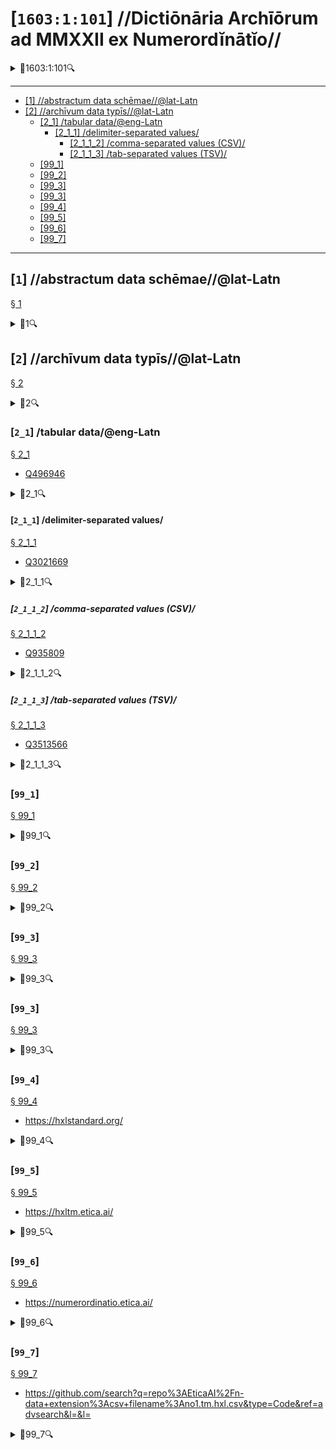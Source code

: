 # [`1603:1:101`] //Dictiōnāria Archīōrum ad MMXXII ex Numerordĭnātĭo//


<details><summary>🔎1603:1:101🔍</summary>
  <dl>
    <dt>#item+conceptum+numerordinatio</dt>
    <dd>1603:1:1:1:101</dd>
    <dt>#item+conceptum+codicem</dt>
    <dd>1_101</dd>
    <dt>#status+conceptum+definitionem</dt>
    <dd>50</dd>
    <dt>#status+conceptum+codicem</dt>
    <dd>50</dd>
    <dt>#item+rem+i_qcc+is_zxxx+ix_n1603</dt>
    <dd>1603:1:101</dd>
    <dt>#item+rem+i_mul+is_zyyy</dt>
    <dd>//Dictiōnāria Archīōrum ad MMXXII ex Numerordĭnātĭo//</dd>
    <dt>#item+rem+i_lat+is_latn</dt>
    <dd>//Dictiōnāria Archīōrum ad MMXXII ex Numerordĭnātĭo//</dd>
  </dl>
</details>

----

- <a href='#1'>[1] //abstractum data schēmae//@lat-Latn</a>
- <a href='#2'>[2] //archīvum data typīs//@lat-Latn</a>
  - <a href='#2_1'>[2_1] /tabular data/@eng-Latn</a>
    - <a href='#2_1_1'>[2_1_1] /delimiter-separated values/</a>
      - <a href='#2_1_1_2'>[2_1_1_2] /comma-separated values (CSV)/</a>
      - <a href='#2_1_1_3'>[2_1_1_3] /tab-separated values (TSV)/</a>
  - <a href='#99_1'>[99_1] </a>
  - <a href='#99_2'>[99_2] </a>
  - <a href='#99_3'>[99_3] </a>
  - <a href='#99_3'>[99_3] </a>
  - <a href='#99_4'>[99_4] </a>
  - <a href='#99_5'>[99_5] </a>
  - <a href='#99_6'>[99_6] </a>
  - <a href='#99_7'>[99_7] </a>

----

## [`1`] //abstractum data schēmae//@lat-Latn

<a id='1' href='#1'>§ 1</a>


<ul>	</ul>


<details><summary>🔎1🔍</summary>
  <dl>
    <dt>#item+conceptum+numerordinatio</dt>
    <dd>1603:1:101:1</dd>
    <dt>#item+conceptum+codicem</dt>
    <dd>1</dd>
    <dt>#item+rem+i_mul+is_zyyy</dt>
    <dd>//abstractum data schēmae//@lat-Latn</dd>
  </dl>
</details>



## [`2`] //archīvum data typīs//@lat-Latn

<a id='2' href='#2'>§ 2</a>


<ul>	</ul>


<details><summary>🔎2🔍</summary>
  <dl>
    <dt>#item+conceptum+numerordinatio</dt>
    <dd>1603:1:101:2</dd>
    <dt>#item+conceptum+codicem</dt>
    <dd>2</dd>
    <dt>#item+rem+i_mul+is_zyyy</dt>
    <dd>//archīvum data typīs//@lat-Latn</dd>
  </dl>
</details>



### [`2_1`] /tabular data/@eng-Latn

<a id='2_1' href='#2_1'>§ 2_1</a>


<ul>	<li><a href='https://www.wikidata.org/wiki/Q496946'>Q496946</a></li>	</ul>


<details><summary>🔎2_1🔍</summary>
  <dl>
    <dt>#item+conceptum+numerordinatio</dt>
    <dd>1603:1:101:2:1</dd>
    <dt>#item+conceptum+codicem</dt>
    <dd>2_1</dd>
    <dt>#item+rem+i_mul+is_zyyy</dt>
    <dd>/tabular data/@eng-Latn</dd>
    <dt>#item+rem+i_qcc+is_zxxx+ix_wikiq</dt>
    <dd>Q496946</dd>
  </dl>
</details>



#### [`2_1_1`] /delimiter-separated values/

<a id='2_1_1' href='#2_1_1'>§ 2_1_1</a>


<ul>	<li><a href='https://www.wikidata.org/wiki/Q3021669'>Q3021669</a></li>	</ul>


<details><summary>🔎2_1_1🔍</summary>
  <dl>
    <dt>#item+conceptum+numerordinatio</dt>
    <dd>1603:1:101:2:1:1</dd>
    <dt>#item+conceptum+codicem</dt>
    <dd>2_1_1</dd>
    <dt>#item+rem+i_mul+is_zyyy</dt>
    <dd>/delimiter-separated values/</dd>
    <dt>#item+rem+i_qcc+is_zxxx+ix_wikiq</dt>
    <dd>Q3021669</dd>
  </dl>
</details>



##### [`2_1_1_2`] /comma-separated values (CSV)/

<a id='2_1_1_2' href='#2_1_1_2'>§ 2_1_1_2</a>


<ul>	<li><a href='https://www.wikidata.org/wiki/Q935809'>Q935809</a></li>	</ul>


<details><summary>🔎2_1_1_2🔍</summary>
  <dl>
    <dt>#item+conceptum+numerordinatio</dt>
    <dd>1603:1:101:2:1:1:2</dd>
    <dt>#item+conceptum+codicem</dt>
    <dd>2_1_1_2</dd>
    <dt>#item+rem+i_qcc+is_zxxx+ix_uid</dt>
    <dd>csv</dd>
    <dt>#item+rem+i_mul+is_zyyy</dt>
    <dd>/comma-separated values (CSV)/</dd>
    <dt>#item+rem+i_qcc+is_zxxx+ix_wikiq</dt>
    <dd>Q935809</dd>
  </dl>
</details>



##### [`2_1_1_3`] /tab-separated values (TSV)/

<a id='2_1_1_3' href='#2_1_1_3'>§ 2_1_1_3</a>


<ul>	<li><a href='https://www.wikidata.org/wiki/Q3513566'>Q3513566</a></li>	</ul>


<details><summary>🔎2_1_1_3🔍</summary>
  <dl>
    <dt>#item+conceptum+numerordinatio</dt>
    <dd>1603:1:101:2:1:1:3</dd>
    <dt>#item+conceptum+codicem</dt>
    <dd>2_1_1_3</dd>
    <dt>#item+rem+i_qcc+is_zxxx+ix_uid</dt>
    <dd>tsv</dd>
    <dt>#item+rem+i_mul+is_zyyy</dt>
    <dd>/tab-separated values (TSV)/</dd>
    <dt>#item+rem+i_qcc+is_zxxx+ix_wikiq</dt>
    <dd>Q3513566</dd>
  </dl>
</details>



### [`99_1`] 

<a id='99_1' href='#99_1'>§ 99_1</a>


<ul>	</ul>


<details><summary>🔎99_1🔍</summary>
  <dl>
    <dt>#item+conceptum+numerordinatio</dt>
    <dd>1603:1:101:99:1</dd>
    <dt>#item+conceptum+codicem</dt>
    <dd>99_1</dd>
    <dt>#item+rem+i_qcc+is_zxxx+ix_uid</dt>
    <dd>json</dd>
  </dl>
</details>



### [`99_2`] 

<a id='99_2' href='#99_2'>§ 99_2</a>


<ul>	</ul>


<details><summary>🔎99_2🔍</summary>
  <dl>
    <dt>#item+conceptum+numerordinatio</dt>
    <dd>1603:1:101:99:2</dd>
    <dt>#item+conceptum+codicem</dt>
    <dd>99_2</dd>
    <dt>#item+rem+i_qcc+is_zxxx+ix_uid</dt>
    <dd>xml</dd>
  </dl>
</details>



### [`99_3`] 

<a id='99_3' href='#99_3'>§ 99_3</a>


<ul>	</ul>


<details><summary>🔎99_3🔍</summary>
  <dl>
    <dt>#item+conceptum+numerordinatio</dt>
    <dd>1603:1:101:99:3</dd>
    <dt>#item+conceptum+codicem</dt>
    <dd>99_3</dd>
    <dt>#item+rem+i_qcc+is_zxxx+ix_uid</dt>
    <dd>xliff</dd>
  </dl>
</details>



### [`99_3`] 

<a id='99_3' href='#99_3'>§ 99_3</a>


<ul>	</ul>


<details><summary>🔎99_3🔍</summary>
  <dl>
    <dt>#item+conceptum+numerordinatio</dt>
    <dd>1603:1:101:99:3</dd>
    <dt>#item+conceptum+codicem</dt>
    <dd>99_3</dd>
    <dt>#item+rem+i_qcc+is_zxxx+ix_uid</dt>
    <dd>tbx</dd>
  </dl>
</details>



### [`99_4`] 

<a id='99_4' href='#99_4'>§ 99_4</a>


<ul>	<li><a href='https://www.wikidata.org/wiki/https://hxlstandard.org/'>https://hxlstandard.org/</a></li>	</ul>


<details><summary>🔎99_4🔍</summary>
  <dl>
    <dt>#item+conceptum+numerordinatio</dt>
    <dd>1603:1:101:99:4</dd>
    <dt>#item+conceptum+codicem</dt>
    <dd>99_4</dd>
    <dt>#item+rem+i_qcc+is_zxxx+ix_uid</dt>
    <dd>(HXL)</dd>
    <dt>#item+rem+i_qcc+is_zxxx+ix_wikiq</dt>
    <dd>https://hxlstandard.org/</dd>
  </dl>
</details>



### [`99_5`] 

<a id='99_5' href='#99_5'>§ 99_5</a>


<ul>	<li><a href='https://www.wikidata.org/wiki/https://hxltm.etica.ai/'>https://hxltm.etica.ai/</a></li>	</ul>


<details><summary>🔎99_5🔍</summary>
  <dl>
    <dt>#item+conceptum+numerordinatio</dt>
    <dd>1603:1:101:99:5</dd>
    <dt>#item+conceptum+codicem</dt>
    <dd>99_5</dd>
    <dt>#item+rem+i_qcc+is_zxxx+ix_uid</dt>
    <dd>(HXLTM)</dd>
    <dt>#item+rem+i_qcc+is_zxxx+ix_wikiq</dt>
    <dd>https://hxltm.etica.ai/</dd>
  </dl>
</details>



### [`99_6`] 

<a id='99_6' href='#99_6'>§ 99_6</a>


<ul>	<li><a href='https://www.wikidata.org/wiki/https://numerordinatio.etica.ai/'>https://numerordinatio.etica.ai/</a></li>	</ul>


<details><summary>🔎99_6🔍</summary>
  <dl>
    <dt>#item+conceptum+numerordinatio</dt>
    <dd>1603:1:101:99:6</dd>
    <dt>#item+conceptum+codicem</dt>
    <dd>99_6</dd>
    <dt>#item+rem+i_qcc+is_zxxx+ix_uid</dt>
    <dd>(numerordinatio)</dd>
    <dt>#item+rem+i_qcc+is_zxxx+ix_wikiq</dt>
    <dd>https://numerordinatio.etica.ai/</dd>
  </dl>
</details>



### [`99_7`] 

<a id='99_7' href='#99_7'>§ 99_7</a>


<ul>	<li><a href='https://www.wikidata.org/wiki/https://github.com/search?q=repo%3AEticaAI%2Fn-data+extension%3Acsv+filename%3Ano1.tm.hxl.csv&type=Code&ref=advsearch&l=&l='>https://github.com/search?q=repo%3AEticaAI%2Fn-data+extension%3Acsv+filename%3Ano1.tm.hxl.csv&type=Code&ref=advsearch&l=&l=</a></li>	</ul>


<details><summary>🔎99_7🔍</summary>
  <dl>
    <dt>#item+conceptum+numerordinatio</dt>
    <dd>1603:1:101:99:7</dd>
    <dt>#item+conceptum+codicem</dt>
    <dd>99_7</dd>
    <dt>#item+rem+i_qcc+is_zxxx+ix_uid</dt>
    <dd>no1.tm.hxl.csv</dd>
    <dt>#item+rem+i_qcc+is_zxxx+ix_wikiq</dt>
    <dd>https://github.com/search?q=repo%3AEticaAI%2Fn-data+extension%3Acsv+filename%3Ano1.tm.hxl.csv&type=Code&ref=advsearch&l=&l=</dd>
  </dl>
</details>



